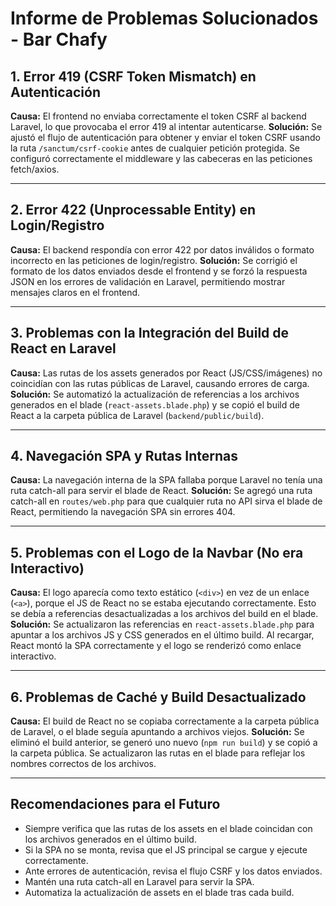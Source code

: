 # Informe de Problemas Solucionados - Bar Chafy

## 1. Error 419 (CSRF Token Mismatch) en Autenticación
**Causa:** El frontend no enviaba correctamente el token CSRF al backend Laravel, lo que provocaba el error 419 al intentar autenticarse.
**Solución:** Se ajustó el flujo de autenticación para obtener y enviar el token CSRF usando la ruta `/sanctum/csrf-cookie` antes de cualquier petición protegida. Se configuró correctamente el middleware y las cabeceras en las peticiones fetch/axios.

---

## 2. Error 422 (Unprocessable Entity) en Login/Registro
**Causa:** El backend respondía con error 422 por datos inválidos o formato incorrecto en las peticiones de login/registro.
**Solución:** Se corrigió el formato de los datos enviados desde el frontend y se forzó la respuesta JSON en los errores de validación en Laravel, permitiendo mostrar mensajes claros en el frontend.

---

## 3. Problemas con la Integración del Build de React en Laravel
**Causa:** Las rutas de los assets generados por React (JS/CSS/imágenes) no coincidían con las rutas públicas de Laravel, causando errores de carga.
**Solución:** Se automatizó la actualización de referencias a los archivos generados en el blade (`react-assets.blade.php`) y se copió el build de React a la carpeta pública de Laravel (`backend/public/build`).

---

## 4. Navegación SPA y Rutas Internas
**Causa:** La navegación interna de la SPA fallaba porque Laravel no tenía una ruta catch-all para servir el blade de React.
**Solución:** Se agregó una ruta catch-all en `routes/web.php` para que cualquier ruta no API sirva el blade de React, permitiendo la navegación SPA sin errores 404.

---

## 5. Problemas con el Logo de la Navbar (No era Interactivo)
**Causa:** El logo aparecía como texto estático (`<div>`) en vez de un enlace (`<a>`), porque el JS de React no se estaba ejecutando correctamente. Esto se debía a referencias desactualizadas a los archivos del build en el blade.
**Solución:** Se actualizaron las referencias en `react-assets.blade.php` para apuntar a los archivos JS y CSS generados en el último build. Al recargar, React montó la SPA correctamente y el logo se renderizó como enlace interactivo.

---

## 6. Problemas de Caché y Build Desactualizado
**Causa:** El build de React no se copiaba correctamente a la carpeta pública de Laravel, o el blade seguía apuntando a archivos viejos.
**Solución:** Se eliminó el build anterior, se generó uno nuevo (`npm run build`) y se copió a la carpeta pública. Se actualizaron las rutas en el blade para reflejar los nombres correctos de los archivos.

---

## Recomendaciones para el Futuro
- Siempre verifica que las rutas de los assets en el blade coincidan con los archivos generados en el último build.
- Si la SPA no se monta, revisa que el JS principal se cargue y ejecute correctamente.
- Ante errores de autenticación, revisa el flujo CSRF y los datos enviados.
- Mantén una ruta catch-all en Laravel para servir la SPA.
- Automatiza la actualización de assets en el blade tras cada build.
